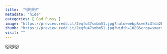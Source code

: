 ```yaml
---
title:  "😽😽😽"
metadate: "hide"
categories: [ God Pussy ]
image: "https://preview.redd.it/2eqfu47smbm51.jpg?auto=webp&s=e8c3fda2be756d227cc0d86470bfda7d9ce88691"
thumb: "https://preview.redd.it/2eqfu47smbm51.jpg?width=1080&crop=smart&auto=webp&s=5818fe56fffa92a7f657c439cf09112397aed336"
visit: ""
---
```

😽😽😽
